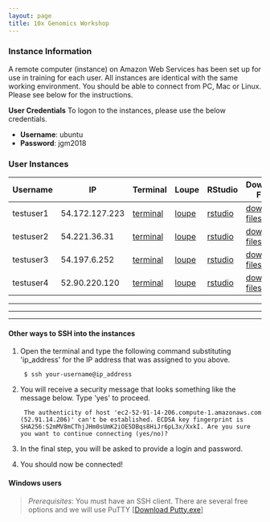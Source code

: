 ```yaml
---
layout: page
title: 10x Genomics Workshop
---
```


### Instance Information 

A remote computer (instance) on Amazon Web Services has been set up for use in training for each user. All instances are identical with the same working environment. You should be able to connect from PC, Mac or Linux. Please see below for the instructions.

**User Credentials**
To logon to the instances, please use the below credentials. 

- **Username**: ubuntu 
- **Password**: jgm2018

### User Instances

Username   |  IP              |  Terminal                                                                       |  Loupe                                                           |  RStudio                                                           |  Download Files
-----------|------------------|---------------------------------------------------------------------------------|------------------------------------------------------------------|--------------------------------------------------------------------|--------------------------------------------------------------------
testuser1  |  54.172.127.223  |  <a href='http://54.172.127.223:8888/terminals/1' target='_blank'>terminal</a>  |  <a href='http://54.172.127.223:3000' target='_blank'>loupe</a>  |  <a href='http://54.172.127.223:8787' target='_blank'>rstudio</a>  |  <a href='http://54.172.127.223' target='_blank'>download files</a>
testuser2  |  54.221.36.31    |  <a href='http://54.221.36.31:8888/terminals/1' target='_blank'>terminal</a>    |  <a href='http://54.221.36.31:3000' target='_blank'>loupe</a>    |  <a href='http://54.221.36.31:8787' target='_blank'>rstudio</a>    |  <a href='http://54.221.36.31' target='_blank'>download files</a>
testuser3  |  54.197.6.252    |  <a href='http://54.197.6.252:8888/terminals/1' target='_blank'>terminal</a>    |  <a href='http://54.197.6.252:3000' target='_blank'>loupe</a>    |  <a href='http://54.197.6.252:8787' target='_blank'>rstudio</a>    |  <a href='http://54.197.6.252' target='_blank'>download files</a>
testuser4  |  52.90.220.120   |  <a href='http://52.90.220.120:8888/terminals/1' target='_blank'>terminal</a>   |  <a href='http://52.90.220.120:3000' target='_blank'>loupe</a>   |  <a href='http://52.90.220.120:8787' target='_blank'>rstudio</a>   |  <a href='http://52.90.220.120' target='_blank'>download files</a>



***
***
***

#### Other ways to SSH into the instances

1. Open the terminal and type the following command substituting 'ip_address' for the IP address that was assigned to you above. 

        $ ssh your-username@ip_address

2. You will receive a security message that looks something like the message below. Type 'yes' to proceed.

        The authenticity of host 'ec2-52-91-14-206.compute-1.amazonaws.com (52.91.14.206)' can't be established. ECDSA key fingerprint is SHA256:S2mMV8mCThjJHm0sUmK2iOE5DBqs8HiJr6pL3x/XxkI. Are you sure you want to continue connecting (yes/no)?

3. In the final step, you will be asked to provide a login and password. 

4. You should now be connected!

#### **Windows users**

> *Prerequisites*: You must have an SSH client. There are several free options and we will use PuTTY [[Download Putty.exe](http://www.chiark.greenend.org.uk/~sgtatham/putty/download.html)]
